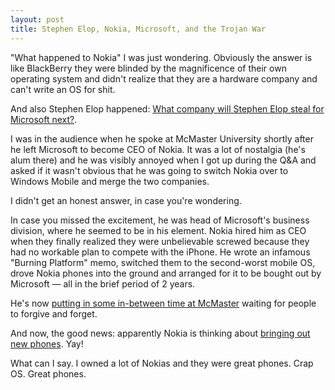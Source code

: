 ```yaml
---
layout: post
title: Stephen Elop, Nokia, Microsoft, and the Trojan War
---
```

"What happened to Nokia" I was just wondering. Obviously the answer is like BlackBerry they were
blinded by the magnificence of their own operating system and didn't realize that they are a hardware
company and can't write an OS for shit.

And also Stephen Elop happened:
 <a href="http://www.theverge.com/2015/6/17/8796465/grand-theft-elop">What company will Stephen Elop steal for Microsoft next?</a>.

I was in the audience when he spoke at McMaster University shortly after he left Microsoft to become CEO of Nokia.
It was a lot of nostalgia (he's alum there) and he was visibly annoyed when 
I got up during the Q&amp;A and asked if it wasn't obvious that he was going to switch Nokia
over to Windows Mobile and merge the two companies.

I didn't get an honest answer, in case you're wondering.

In case you missed the excitement, he was head of Microsoft's business division, where he seemed to be in his element.
Nokia hired him as CEO when they finally realized they were unbelievable screwed because they had no workable plan to compete with the iPhone.
He wrote an infamous "Burning Platform" memo, switched them to the second-worst mobile OS, drove Nokia phones
into the ground and arranged for it to be bought out by Microsoft — all in the brief period of 2 years.

He's now <a href="http://dailynews.mcmaster.ca/article/tech-sector-veteran-stephen-elop-assumes-new-advisory-role-at-mcmaster/#sthash.HZDbu1Hr.dpuf">putting in some in-between time at McMaster</a>
waiting for people to forgive and forget. 

And now, the good news: apparently Nokia is thinking about 
<a href="http://techcrunch.com/2016/02/21/nokia-were-in-no-rush-to-get-our-brand-back-on-phones/">bringing out new phones</a>. Yay!

What can I say. I owned a lot of Nokias and they were great phones. Crap OS. Great phones.